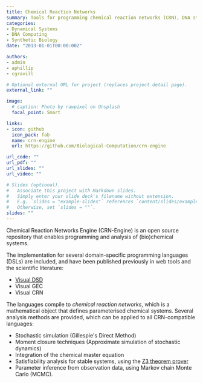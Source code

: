 ```yaml
---
title: Chemical Reaction Networks
summary: Tools for programming chemical reaction networks (CRN), DNA strand-displacement circuits (DSD) and genetically engineered circuits (GEC)
categories:
- Dynamical Systems
- DNA Computing
- Synthetic Biology
date: "2013-01-01T00:00:00Z"

authors:
- admin
- aphillip
- cgravill

# Optional external URL for project (replaces project detail page).
external_link: ""

image:
  # caption: Photo by rawpixel on Unsplash
  focal_point: Smart

links:
- icon: github
  icon_pack: fab
  name: crn-engine
  url: https://github.com/Biological-Computation/crn-engine

url_code: ""
url_pdf: ""
url_slides: ""
url_video: ""

# Slides (optional).
#   Associate this project with Markdown slides.
#   Simply enter your slide deck's filename without extension.
#   E.g. `slides = "example-slides"` references `content/slides/example-slides.md`.
#   Otherwise, set `slides = ""`.
slides: ""
---
```


Chemical Reaction Networks Engine (CRN-Engine) is an open source repository that enables programming and analysis of (bio)chemical systems. 

The implementation for several domain-specific programming languages (DSLs) are included, and have been published previously in web tools and the scientific literature: 
- [Visual DSD](https://ph1ll1ps.github.io/visualdsd/index.html)
- Visual GEC
- Visual CRN

The languages compile to *chemical reaction networks*, which is a mathematical object that defines parameterised chemical systems. Several analysis methods are provided, which can be applied to all CRN-compatible languages:
- Stochastic simulation (Gillespie's Direct Method)
- Moment closure techniques (Approximate simulation of stochastic dynamics)
- Integration of the chemical master equation
- Satisfiability analysis for stable systems, using the [Z3 theorem prover](https://github.com/Z3Prover/z3)
- Parameter inference from observation data, using Markov chain Monte Carlo (MCMC).